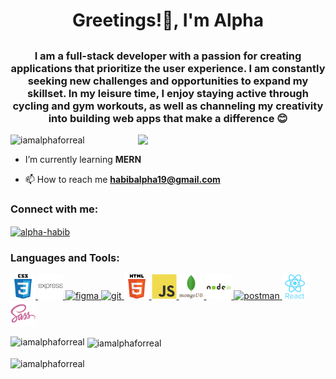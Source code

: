 
<h1 align="center"> Greetings!👋, I'm Alpha</h1> 
<h2 align="center" I am a full-stack web developer. </h2>
<h3 align="center">I am a full-stack developer with a passion for creating applications that prioritize the user experience. I am constantly seeking new challenges and opportunities to expand my skillset. In my leisure time, I enjoy staying active through cycling and gym workouts, as well as channeling my creativity into building web apps that make a difference 😊</h3>
<img align="right" width="300" src="https://media.tenor.com/Aw2-4sShkCUAAAAd/coding.gif"/>
<p align="left"> <img src="https://komarev.com/ghpvc/?username=iamalphaforreal&label=Profile%20views&color=0e75b6&style=flat" alt="iamalphaforreal" /> </p>



-  I’m currently learning **MERN**

- 📫 How to reach me **habibalpha19@gmail.com**  

<h3 align="left">Connect with me:</h3>
<p align="left">
<a href="https://linkedin.com/in/alpha-habib" target="blank"><img align="center" src="https://raw.githubusercontent.com/rahuldkjain/github-profile-readme-generator/master/src/images/icons/Social/linked-in-alt.svg" alt="alpha-habib" height="30" width="40" /></a>
</p>


<h3 align="left">Languages and Tools:</h3>
<p align="left"> <a href="https://www.w3schools.com/css/" target="_blank" rel="noreferrer"> <img src="https://raw.githubusercontent.com/devicons/devicon/master/icons/css3/css3-original-wordmark.svg" alt="css3" width="40" height="40"/> </a> <a href="https://expressjs.com" target="_blank" rel="noreferrer"> <img src="https://raw.githubusercontent.com/devicons/devicon/master/icons/express/express-original-wordmark.svg" alt="express" width="40" height="40"/> </a> <a href="https://www.figma.com/" target="_blank" rel="noreferrer"> <img src="https://www.vectorlogo.zone/logos/figma/figma-icon.svg" alt="figma" width="40" height="40"/> </a> <a href="https://git-scm.com/" target="_blank" rel="noreferrer"> <img src="https://www.vectorlogo.zone/logos/git-scm/git-scm-icon.svg" alt="git" width="40" height="40"/> </a> <a href="https://www.w3.org/html/" target="_blank" rel="noreferrer"> <img src="https://raw.githubusercontent.com/devicons/devicon/master/icons/html5/html5-original-wordmark.svg" alt="html5" width="40" height="40"/> </a> <a href="https://developer.mozilla.org/en-US/docs/Web/JavaScript" target="_blank" rel="noreferrer"> <img src="https://raw.githubusercontent.com/devicons/devicon/master/icons/javascript/javascript-original.svg" alt="javascript" width="40" height="40"/> </a> <a href="https://www.mongodb.com/" target="_blank" rel="noreferrer"> <img src="https://raw.githubusercontent.com/devicons/devicon/master/icons/mongodb/mongodb-original-wordmark.svg" alt="mongodb" width="40" height="40"/> </a> <a href="https://nodejs.org" target="_blank" rel="noreferrer"> <img src="https://raw.githubusercontent.com/devicons/devicon/master/icons/nodejs/nodejs-original-wordmark.svg" alt="nodejs" width="40" height="40"/> </a> <a href="https://postman.com" target="_blank" rel="noreferrer"> <img src="https://www.vectorlogo.zone/logos/getpostman/getpostman-icon.svg" alt="postman" width="40" height="40"/> </a> <a href="https://reactjs.org/" target="_blank" rel="noreferrer"> <img src="https://raw.githubusercontent.com/devicons/devicon/master/icons/react/react-original-wordmark.svg" alt="react" width="40" height="40"/> </a> <a href="https://sass-lang.com" target="_blank" rel="noreferrer"> <img src="https://raw.githubusercontent.com/devicons/devicon/master/icons/sass/sass-original.svg" alt="sass" width="40" height="40"/> </a> </p>

<p><img align="left" src="https://github-readme-stats.vercel.app/api/top-langs?username=iamalphaforreal&show_icons=true&locale=en&layout=compact" alt="iamalphaforreal" /></p>

<p>&nbsp;<img align="center" src="https://github-readme-stats.vercel.app/api?username=iamalphaforreal&show_icons=true&locale=en" alt="iamalphaforreal" /></p>

<p><img align="center" src="https://github-readme-streak-stats.herokuapp.com/?user=iamalphaforreal&" alt="iamalphaforreal" /></p>
